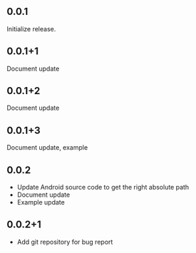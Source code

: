 ## 0.0.1

Initialize release.

## 0.0.1+1

Document update

## 0.0.1+2

Document update

## 0.0.1+3

Document update, example

## 0.0.2

* Update Android source code to get the right absolute path
* Document update
* Example update

## 0.0.2+1
* Add git repository for bug report
